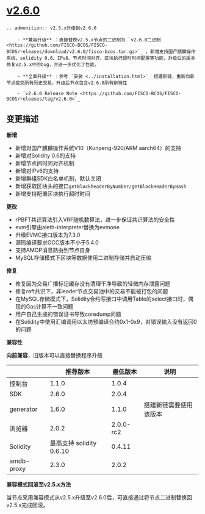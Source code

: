 # [v2.6.0](https://github.com/FISCO-BCOS/FISCO-BCOS/releases/tag/v2.6.0)

```eval_rst
.. admonition:: v2.5.x升级到v2.6.0

    - **兼容升级** ：直接替换v2.5.x节点的二进制为 `v2.6.0二进制 <https://github.com/FISCO-BCOS/FISCO-BCOS/releases/download/v2.6.0/fisco-bcos.tar.gz>`_ ，新增支持国产麒麟操作系统、solidity 0.6、IPv6、节点时间对齐、区块执行超时时间配置等功能，升级后的版本修复v2.5.x中的bug，并进一步优化了性能。

    - **全面升级** ：参考 `安装 <../installation.html>`_ 搭建新链，重新向新节点提交所有历史交易，升级后节点包含v2.6.0所有新特性

    - `v2.6.0 Release Note <https://github.com/FISCO-BCOS/FISCO-BCOS/releases/tag/v2.6.0>`_
```

## 变更描述

**新增**

- 新增对国产麒麟操作系统V10（Kunpeng-920/ARM aarch64）的支持
- 新增对Solidity 0.6的支持
- 新增节点间时间对齐机制
- 新增对IPv6的支持
- 新增群组SDK白名单机制，默认关闭
- 新增获取区块头的接口`getBlockheaderByNumber/getBlockHeaderByHash`
- 新增支持配置区块执行超时时间

**更改**

- rPBFT共识算法引入VRF随机数算法，进一步保证共识算法的安全性
- evm引擎由aleth-interpreter替换为evmone
- 升级EVMC接口版本为7.3.0
- 源码编译要求GCC版本不小于5.4.0
- 支持AMOP消息路由到节点自身
- MySQL存储模式下区块等数据使用二进制存储并启动压缩

**修复**

- 修复因为交易广播标记缓存没有清理干净导致的轻微内存泄露问题
- 修复raft共识下，非leader节点交易池中的交易不能被打包的问题
- 在MySQL存储模式下，Solidity合约写接口中调用Table的select接口时，偶现的Gas计算不一致问题
- 用户自己生成的错误证书导致coredump问题
- 在Solidity中使用汇编调用以太坊预编译合约0x1-0x9，对错误输入没有返回0的问题

**兼容性**

**向前兼容**，旧版本可以直接替换程序升级

|            | 推荐版本                | 最低版本  | 说明                   |
| ---------- | ----------------------- | --------- | ---------------------- |
| 控制台     | 1.1.0                  | 1.0.4     |                        |
| SDK        | 2.6.0                   | 2.0.4     |                        |
| generator  | 1.6.0                   | 1.1.0     | 搭建新链需要使用该版本 |
| 浏览器     | 2.0.2                   | 2.0.0-rc2 |                        |
| Solidity   | 最高支持 solidity 0.6.10 | 0.4.11    |                        |
| amdb-proxy | 2.3.0                   | 2.0.2     |                        |

**兼容模式回滚至v2.5.x方法**

当节点采用兼容模式从v2.5.x升级至v2.6.0后，可直接通过将节点二进制替换回v2.5.x完成回滚。

